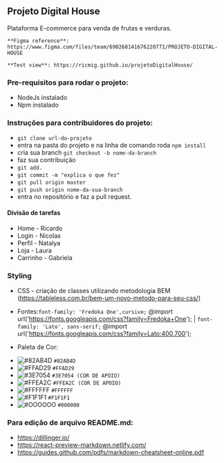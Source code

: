 ﻿## Projeto Digital House 

Plataforma E-commerce para venda de frutas e verduras. 

    **Figma reference**: https://www.figma.com/files/team/690268141676220771/PROJETO-DIGITAL-HOUSE

    **Test view**: https://ricmig.github.io/projetoDigitalHouse/
    
### Pre-requisitos para rodar o projeto:

 * NodeJs instalado
 * Npm instalado 

### Instruções para contribuidores do projeto:

* `git clone url-do-projeto`
*  entra na pasta do projeto e na linha de comando roda `npm install`
*  cria sua branch `git checkout -b nome-da-branch`
*  faz sua contribuição
* `git add.`
* `git commit -m "explica o que fez"`
* `git pull origin master`
* `git push origin nome-da-sua-branch`
* entra no repositório e faz a pull request. 

#### Divisão de tarefas

* Home - Ricardo
* Login - Nicolas
* Perfil - Natalya 
* Loja - Laura 
* Carrinho - Gabriela

### Styling 

* CSS  - criação de classes utilizando metodologia BEM (https://tableless.com.br/bem-um-novo-metodo-para-seu-css/)

* Fontes:``font-family: 'Fredoka One',cursive;`` @import url('https://fonts.googleapis.com/css?family=Fredoka+One');
 | ``font-family: 'Lato', sans-serif;`` @import url('https://fonts.googleapis.com/css?family=Lato:400,700');

* Paleta de Cor: 
- ![#82AB4D](https://placehold.it/15/82AB4D/000000?text=+) `#82AB4D`
- ![#FFAD29](https://placehold.it/15/FFAD29/000000?text=+) `#FFAD29`
- ![#3E7054](https://placehold.it/15/3E7054/000000?text=+) `#3E7054 (COR DE APOIO)`
- ![#FFEA2C](https://placehold.it/15/FFEA2C/000000?text=+) `#FFEA2C (COR DE APOIO)`
- ![#FFFFFF](https://placehold.it/15/FFFFFF/000000?text=+) `#FFFFFF`
- ![#F1F1F1](https://placehold.it/15/F1F1F1/000000?text=+) `#F1F1F1`
- ![#OOOOOO](https://placehold.it/15/000000/000000?text=+) `#000000`

### Para edição de arquivo README.md:

* https://dillinger.io/ 
* https://react-preview-markdown.netlify.com/
* https://guides.github.com/pdfs/markdown-cheatsheet-online.pdf



